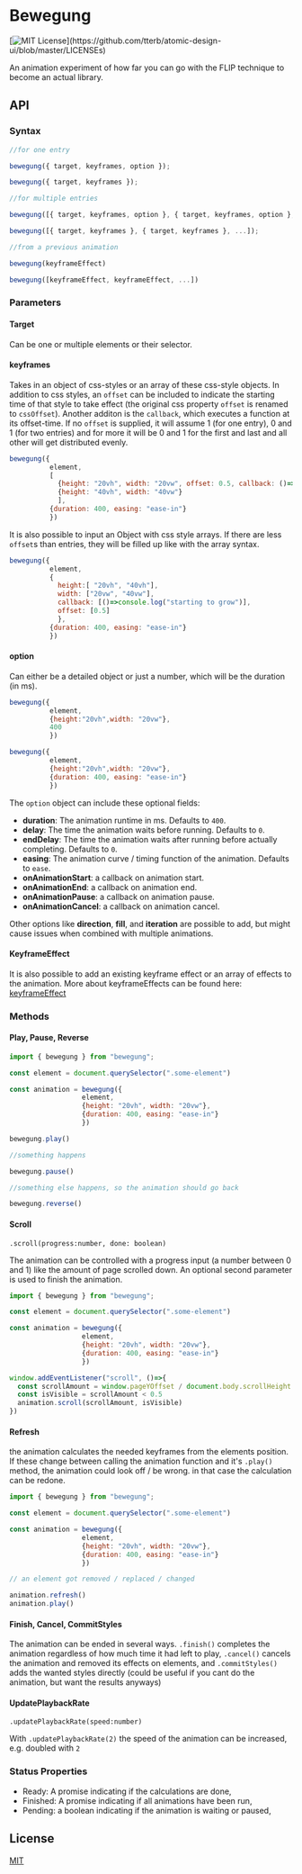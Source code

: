 # Bewegung

[![MIT License](https://img.shields.io/apm/l/atomic-design-ui.svg?)](https://github.com/tterb/atomic-design-ui/blob/master/LICENSEs)

An animation experiment of how far you can go with the FLIP technique to become an actual library.

## API

### Syntax

```javascript
//for one entry

bewegung({ target, keyframes, option });

bewegung({ target, keyframes });

//for multiple entries

bewegung([{ target, keyframes, option }, { target, keyframes, option }, ...]);

bewegung([{ target, keyframes }, { target, keyframes }, ...]);

//from a previous animation

bewegung(keyframeEffect)

bewegung([keyframeEffect, keyframeEffect, ...])

```

### Parameters

#### Target

Can be one or multiple elements or their selector.

#### keyframes

Takes in an object of css-styles or an array of these css-style objects. In addition to css styles, an `offset` can be included to indicate the starting time of that style to take effect (the original css property `offset` is renamed to `cssOffset`). Another additon is the `callback`, which executes a function at its offset-time.
If no `offset` is supplied, it will assume 1 (for one entry), 0 and 1 (for two entries) and for more it will be 0 and 1 for the first and last and all other will get distributed evenly.

```javascript
bewegung({
          element,
          [
            {height: "20vh", width: "20vw", offset: 0.5, callback: ()=>console.log("starting to grow")},
            {height: "40vh", width: "40vw"}
            ],
          {duration: 400, easing: "ease-in"}
          })
```

It is also possible to input an Object with css style arrays. If there are less `offset`s than entries, they will be filled up like with the array syntax.

```javascript
bewegung({
          element,
          {
            height:[ "20vh", "40vh"],
            width: ["20vw", "40vw"],
            callback: [()=>console.log("starting to grow")],
            offset: [0.5]
            },
          {duration: 400, easing: "ease-in"}
          })
```

#### option

Can either be a detailed object or just a number, which will be the duration (in ms).

```javascript
bewegung({
          element,
          {height:"20vh",width: "20vw"},
          400
          })

bewegung({
          element,
          {height:"20vh",width: "20vw"},
          {duration: 400, easing: "ease-in"}
          })
```

The `option` object can include these optional fields:

- **duration**: The animation runtime in ms. Defaults to `400`.
- **delay**: The time the animation waits before running. Defaults to `0`.
- **endDelay**: The time the animation waits after running before actually completing. Defaults to `0`.
- **easing**: The animation curve / timing function of the animation. Defaults to `ease`.
- **onAnimationStart**: a callback on animation start.
- **onAnimationEnd**: a callback on animation end.
- **onAnimationPause**: a callback on animation pause.
- **onAnimationCancel**: a callback on animation cancel.

Other options like **direction**, **fill**, and **iteration** are possible to add, but might cause issues when combined with multiple animations.

#### KeyframeEffect

It is also possible to add an existing keyframe effect or an array of effects to the animation. More about keyframeEffects can be found here: [keyframeEffect](https://developer.mozilla.org/en-US/docs/Web/API/KeyframeEffect/KeyframeEffect)

### Methods

#### Play, Pause, Reverse

```javascript
import { bewegung } from "bewegung";

const element = document.querySelector(".some-element")

const animation = bewegung({
                  element,
                  {height: "20vh", width: "20vw"},
                  {duration: 400, easing: "ease-in"}
                  })

bewegung.play()

//something happens

bewegung.pause()

//something else happens, so the animation should go back

bewegung.reverse()
```

#### Scroll

`.scroll(progress:number, done: boolean)`

The animation can be controlled with a progress input (a number between 0 and 1) like the amount of page scrolled down. An optional second parameter is used to finish the animation.

```javascript
import { bewegung } from "bewegung";

const element = document.querySelector(".some-element")

const animation = bewegung({
                  element,
                  {height: "20vh", width: "20vw"},
                  {duration: 400, easing: "ease-in"}
                  })

window.addEventListener("scroll", ()=>{
  const scrollAmount = window.pageYOffset / document.body.scrollHeight
  const isVisible = scrollAmount < 0.5
  animation.scroll(scrollAmount, isVisible)
})

```

#### Refresh

the animation calculates the needed keyframes from the elements position. If these change between calling the animation function and it's `.play()` method, the animation could look off / be wrong. in that case the calculation can be redone.

```javascript
import { bewegung } from "bewegung";

const element = document.querySelector(".some-element")

const animation = bewegung({
                  element,
                  {height: "20vh", width: "20vw"},
                  {duration: 400, easing: "ease-in"}
                  })

// an element got removed / replaced / changed

animation.refresh()
animation.play()

```

#### Finish, Cancel, CommitStyles

The animation can be ended in several ways. `.finish()` completes the animation regardless of how much time it had left to play, `.cancel()` cancels the animation and removed its effects on elements, and `.commitStyles()` adds the wanted styles directly (could be useful if you cant do the animation, but want the results anyways)

#### UpdatePlaybackRate

`.updatePlaybackRate(speed:number)`

With `.updatePlaybackRate(2)` the speed of the animation can be increased, e.g. doubled with `2`

### Status Properties

- Ready: A promise indicating if the calculations are done,
- Finished: A promise indicating if all animations have been run,
- Pending: a boolean indicating if the animation is waiting or paused,

## License

[MIT](https://choosealicense.com/licenses/mit/)
